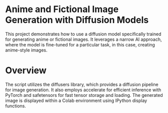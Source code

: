 # Anime and Fictional Image Generation with Diffusion Models

This project demonstrates how to use a diffusion model specifically trained for generating anime or fictional images. It leverages a narrow AI approach, where the model is fine-tuned for a particular task, in this case, creating anime-style images.

# Overview
The script utilizes the diffusers library, which provides a diffusion pipeline for image generation. It also employs accelerate for efficient inference with PyTorch and safetensors for fast tensor storage and loading. The generated image is displayed within a Colab environment using IPython display functions.

